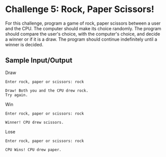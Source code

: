 # Challenge 5: Rock, Paper Scissors!

For this challenge, program a game of rock, paper scissors between a user and the CPU.
The computer should make its choice randomly. The program should compare the user's choice,
with the computer's choice, and decide a winner or if it is a draw. The program should continue
indefinitely until a winner is decided.

## Sample Input/Output

Draw
```
Enter rock, paper or scissors: rock

Draw! Both you and the CPU drew rock. 
Try again.
```

Win
```
Enter rock, paper or scissors: rock

Winner! CPU drew scissors.
```

Lose
```
Enter rock, paper or scissors: rock

CPU Wins! CPU drew paper.
```
